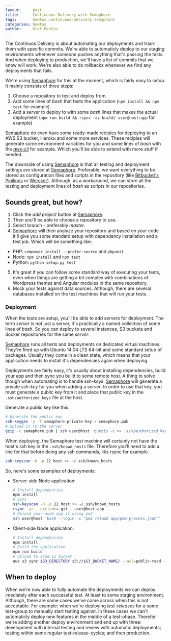 ```yaml
---
layout:     post
title:      Continuous Delivery with Semaphore
tags:       howtos continuous-delivery semaphore
categories: howtos
author:     Olof Montin
---
```

The Continuos Delivery is about automating our deployments and track them with specific commits. We're able to automaticly deploy to our staging environments whenever someone pushes anything that's passing the tests. And when deploying to production, we'll have a list of commits that we know will work. We're also able to do rollbacks whenever we find any deployments that fails.

We're using [Semaphore](https://semaphoreci.com) for this at the moment, which is fairly easy to setup. It mainly consists of three steps:

1. Choose a repository to test and deploy from.
2. Add some lines of _bash_ that tests the application (`npm install && npm test` for example).
3. Add a server to deploy to with some _bash_ lines that makes the actual deployment (`npm run build && rsync -az build/ user@host:app` for example)

[Semaphore](https://semaphoreci.com) do even have some ready-made recipies for deploying to an AWS S3 bucket, Heroku and some more services. These recipies will generate some environment variables for you and some lines of _bash_ with the _[aws-cli](https://aws.amazon.com/cli/)_ for example. Which you'll be able to extend with more stuff if needed.

The downside of using [Semaphore](https://semaphoreci.com) is that all testing and deployment settings are stored at [Semaphore](https://semaphoreci.com). Preferable, we want everything to be stored as configuration files and scripts in the repository (like [Bitbucket's Pipilines](https://bitbucket.org/product/features/pipelines) or [Wercker](http://wercker.com/)). Although, as a workaround, we can store all the testing and deployment lines of _bash_ as scripts in our repositories.

Sounds great, but how?
----------------------

1. Click the _add project_ button at [Semaphore](https://semaphoreci.com).
2. Then you'll be able to choose a repository to use.
3. Select branch - preferably _master_.
4. [Semaphore](https://semaphoreci.com) will then analyze your repository and based on your code it'll give you some standard setup with dependency installation and a test job. Which will be something like:
  * PHP: `composer install --prefer-source` and `phpunit`
  * Node: `npm install` and `npm test`
  * Python: `python setup.py test`
5. It's great if you can follow some standard way of executing your tests, even when things are getting a bit complex with combinations of Wordpress themes and Angular modules in the same repository.
6. Mock your tests against data sources. Although, there are several databases installed on the test machines that will run your tests.

### Deployment

When the tests are setup, you'll be able to add servers for deployment. The term _server_ is not just a server, it's practically a named collection of some lines of _bash_. So you can deploy to several instances, S3 buckets and docker repositories for the same _server_.

[Semaphore](https://semaphoreci.com) runs all tests and deployments on dedicated virtual machines. They're fired up with Ubuntu 14.04 LTS 64-bit and some standard setup of packages. Usually they come in a clean state, which means that your application needs to install it's dependencies again when deploying.

Deployments are fairly easy, it's usually about installing dependencies, build your app and then sync you build to some remote host. A thing to solve though when automating is to handle _ssh-keys_. [Semaphore](https://semaphoreci.com) will generate a private _ssh-key_ for you when adding a _server_. In order to use that key, you must generate a public key from it and place that public key in the `.ssh/authorized_keys` file at the host.

Generate a public key like this:

```bash
# Generate the public key
ssh-keygen -y -f semaphore-private-key > semaphore.pub
# Upload it to the server
gzip -c semaphore.pub | ssh user@host 'gunzip -c >> .ssh/authorized_keys'
```

When deploying, the Semaphore test machine will certainly not have the host's ssh key in the `.ssh/known_hosts` file. Therefore you'll need to add a line for that before doing any ssh commands, liks rsync for example.

```bash
ssh-keyscan -H -p 22 host >> ~/.ssh/known_hosts
```

So, here's some examples of deployments:

* Server-side Node application:

  ```bash
  # Install dependencies
  npm install
  # Sync 
  ssh-keyscan -H -p 22 host >> ~/.ssh/known_hosts
  rsync -az --exclude=.git . user@host:app
  # Reload your node app if using pm2
  ssh user@host 'bash --login -c "pm2 reload app/pm2-process.json"'
  ```

* Client-side Node application:

  ```bash
  # Install dependencies
  npm install
  # Build the application
  npm run build
  # Upload to some S3 bucket
  aws s3 sync $S3_DIRECTORY s3://$S3_BUCKET_NAME/ --acl=public-read --delete --exclude '.git/*'
  ```

When to deploy
--------------

When we're now able to fully automate the deployments we can deploy imediately after each successful test. At least to some staging environment. Although, there are some cases we've come across when this is not acceptable. For example: when we're deploying _test-releases_ for a some test-group to manually start testing against. In these cases we can't automaticly deploy new features in the middle of a test-phase. Therefor we're adding another deploy environment and end up with three: development with internal testing and review with automatic deployments; testing within some regular test-release-cycles; and then production.
